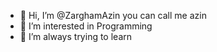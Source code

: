 - 👋 Hi, I’m @ZarghamAzin you can call me azin
- 👀 I’m interested in Programming
- 🌱 I’m always trying to learn

<!---
ZarghamAzin/ZarghamAzin is a ✨ special ✨ repository because its `README.md` (this file) appears on your GitHub profile.
You can click the Preview link to take a look at your changes.
--->
